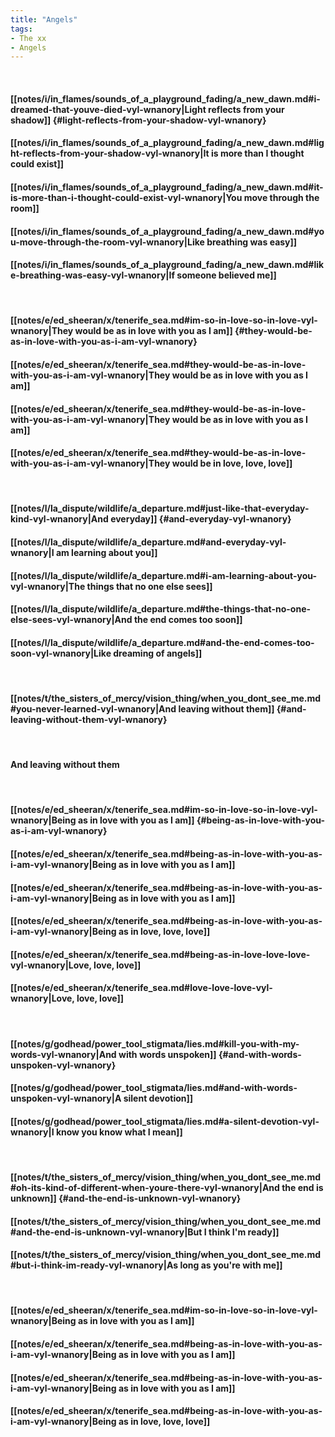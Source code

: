 ```yaml
---
title: "Angels"
tags:
- The xx
- Angels
---
```

&nbsp;
#### [[notes/i/in_flames/sounds_of_a_playground_fading/a_new_dawn.md#i-dreamed-that-youve-died-vyl-wnanory|Light reflects from your shadow]] {#light-reflects-from-your-shadow-vyl-wnanory}
#### [[notes/i/in_flames/sounds_of_a_playground_fading/a_new_dawn.md#light-reflects-from-your-shadow-vyl-wnanory|It is more than I thought could exist]]
#### [[notes/i/in_flames/sounds_of_a_playground_fading/a_new_dawn.md#it-is-more-than-i-thought-could-exist-vyl-wnanory|You move through the room]]
#### [[notes/i/in_flames/sounds_of_a_playground_fading/a_new_dawn.md#you-move-through-the-room-vyl-wnanory|Like breathing was easy]]
#### [[notes/i/in_flames/sounds_of_a_playground_fading/a_new_dawn.md#like-breathing-was-easy-vyl-wnanory|If someone believed me]]
&nbsp;
#### [[notes/e/ed_sheeran/x/tenerife_sea.md#im-so-in-love-so-in-love-vyl-wnanory|They would be as in love with you as I am]] {#they-would-be-as-in-love-with-you-as-i-am-vyl-wnanory}
#### [[notes/e/ed_sheeran/x/tenerife_sea.md#they-would-be-as-in-love-with-you-as-i-am-vyl-wnanory|They would be as in love with you as I am]]
#### [[notes/e/ed_sheeran/x/tenerife_sea.md#they-would-be-as-in-love-with-you-as-i-am-vyl-wnanory|They would be as in love with you as I am]]
#### [[notes/e/ed_sheeran/x/tenerife_sea.md#they-would-be-as-in-love-with-you-as-i-am-vyl-wnanory|They would be in love, love, love]]
&nbsp;
#### [[notes/l/la_dispute/wildlife/a_departure.md#just-like-that-everyday-kind-vyl-wnanory|And everyday]] {#and-everyday-vyl-wnanory}
#### [[notes/l/la_dispute/wildlife/a_departure.md#and-everyday-vyl-wnanory|I am learning about you]]
#### [[notes/l/la_dispute/wildlife/a_departure.md#i-am-learning-about-you-vyl-wnanory|The things that no one else sees]]
#### [[notes/l/la_dispute/wildlife/a_departure.md#the-things-that-no-one-else-sees-vyl-wnanory|And the end comes too soon]]
#### [[notes/l/la_dispute/wildlife/a_departure.md#and-the-end-comes-too-soon-vyl-wnanory|Like dreaming of angels]]
&nbsp;
#### [[notes/t/the_sisters_of_mercy/vision_thing/when_you_dont_see_me.md#you-never-learned-vyl-wnanory|And leaving without them]] {#and-leaving-without-them-vyl-wnanory}
&nbsp;
#### And leaving without them
&nbsp;
#### [[notes/e/ed_sheeran/x/tenerife_sea.md#im-so-in-love-so-in-love-vyl-wnanory|Being as in love with you as I am]] {#being-as-in-love-with-you-as-i-am-vyl-wnanory}
#### [[notes/e/ed_sheeran/x/tenerife_sea.md#being-as-in-love-with-you-as-i-am-vyl-wnanory|Being as in love with you as I am]]
#### [[notes/e/ed_sheeran/x/tenerife_sea.md#being-as-in-love-with-you-as-i-am-vyl-wnanory|Being as in love with you as I am]]
#### [[notes/e/ed_sheeran/x/tenerife_sea.md#being-as-in-love-with-you-as-i-am-vyl-wnanory|Being as in love, love, love]]
#### [[notes/e/ed_sheeran/x/tenerife_sea.md#being-as-in-love-love-love-vyl-wnanory|Love, love, love]]
#### [[notes/e/ed_sheeran/x/tenerife_sea.md#love-love-love-vyl-wnanory|Love, love, love]]
&nbsp;
#### [[notes/g/godhead/power_tool_stigmata/lies.md#kill-you-with-my-words-vyl-wnanory|And with words unspoken]] {#and-with-words-unspoken-vyl-wnanory}
#### [[notes/g/godhead/power_tool_stigmata/lies.md#and-with-words-unspoken-vyl-wnanory|A silent devotion]]
#### [[notes/g/godhead/power_tool_stigmata/lies.md#a-silent-devotion-vyl-wnanory|I know you know what I mean]]
&nbsp;
#### [[notes/t/the_sisters_of_mercy/vision_thing/when_you_dont_see_me.md#oh-its-kind-of-different-when-youre-there-vyl-wnanory|And the end is unknown]] {#and-the-end-is-unknown-vyl-wnanory}
#### [[notes/t/the_sisters_of_mercy/vision_thing/when_you_dont_see_me.md#and-the-end-is-unknown-vyl-wnanory|But I think I'm ready]]
#### [[notes/t/the_sisters_of_mercy/vision_thing/when_you_dont_see_me.md#but-i-think-im-ready-vyl-wnanory|As long as you're with me]]
&nbsp;
#### [[notes/e/ed_sheeran/x/tenerife_sea.md#im-so-in-love-so-in-love-vyl-wnanory|Being as in love with you as I am]]
#### [[notes/e/ed_sheeran/x/tenerife_sea.md#being-as-in-love-with-you-as-i-am-vyl-wnanory|Being as in love with you as I am]]
#### [[notes/e/ed_sheeran/x/tenerife_sea.md#being-as-in-love-with-you-as-i-am-vyl-wnanory|Being as in love with you as I am]]
#### [[notes/e/ed_sheeran/x/tenerife_sea.md#being-as-in-love-with-you-as-i-am-vyl-wnanory|Being as in love, love, love]]
